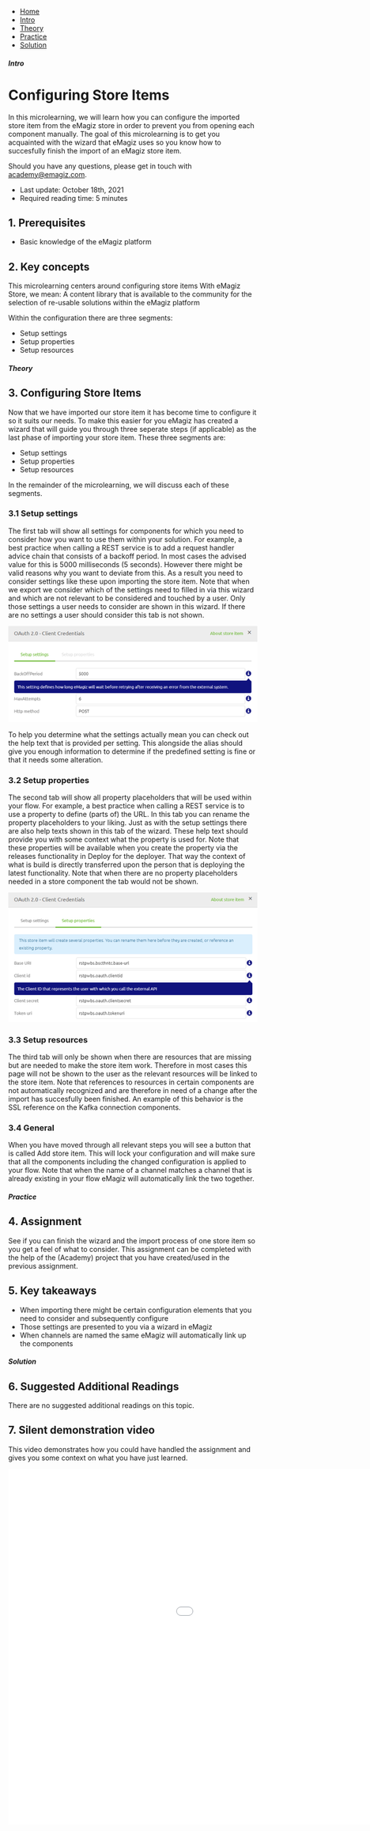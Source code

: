 <div class="ez-academy">
    <div class="ez-academy__body">
        <main class="micro-learning">
        <ul class="doc-nav">
            <li class="doc-nav__item"><a href="../../docs/microlearning/novice-emagiz-store-index" class="doc-nav__link">Home</a></li>
            <li class="doc-nav__item"><a href="#intro" class="doc-nav__link">Intro</a></li>
            <li class="doc-nav__item"><a href="#theory" class="doc-nav__link">Theory</a></li>
            <li class="doc-nav__item"><a href="#practice" class="doc-nav__link">Practice</a></li>
            <li class="doc-nav__item"><a href="#solution" class="doc-nav__link">Solution</a></li>
        </ul>

<div class="doc">

##### Intro

# Configuring Store Items

In this microlearning, we will learn how you can configure the imported store item from the eMagiz store in order to prevent you from opening each component manually. The goal of this microlearning is to get you acquainted with the wizard that eMagiz uses so you know how to succesfully finish the import of an eMagiz store item.

Should you have any questions, please get in touch with academy@emagiz.com.

- Last update: October 18th, 2021
- Required reading time: 5 minutes

## 1. Prerequisites
- Basic knowledge of the eMagiz platform

## 2. Key concepts
This microlearning centers around configuring store items
With eMagiz Store, we mean: A content library that is available to the community for the selection of re-usable solutions within the eMagiz platform

Within the configuration there are three segments:
- Setup settings
- Setup properties
- Setup resources

##### Theory

## 3. Configuring Store Items

Now that we have imported our store item it has become time to configure it so it suits our needs. To make this easier for you eMagiz has created a wizard that will guide you through three seperate steps (if applicable) as the last phase of importing your store item. These three segments are:
- Setup settings
- Setup properties
- Setup resources

In the remainder of the microlearning, we will discuss each of these segments.


### 3.1 Setup settings

The first tab will show all settings for components for which you need to consider how you want to use them within your solution. For example, a best practice when calling a REST service is to add a request handler advice chain that consists of a backoff period. In most cases the advised value for this is 5000 milliseconds (5 seconds). However there might be valid reasons why you want to deviate from this. As a result you need to consider settings like these upon importing the store item. Note that when we export we consider which of the settings need to filled in via this wizard and which are not relevant to be considered and touched by a user. Only those settings a user needs to consider are shown in this wizard. If there are no settings a user should consider this tab is not shown.

<p align="center"><img src="../../img/microlearning/novice-emagiz-store-configuring-store-items--setup-settings-wizard.png"></p>

To help you determine what the settings actually mean you can check out the help text that is provided per setting. This alongside the alias should give you enough information to determine if the predefined setting is fine or that it needs some alteration.

### 3.2 Setup properties

The second tab will show all property placeholders that will be used within your flow. For example, a best practice when calling a REST service is to use a property to define (parts of) the URL. In this tab you can rename the property placeholders to your liking. Just as with the setup settings there are also help texts shown in this tab of the wizard. These help text should provide you with some context what the property is used for. Note that these properties will be available when you create the property via the releases functionality in Deploy for the deployer. That way the context of what is build is directly transferred upon the person that is deploying the latest functionality. Note that when there are no property placeholders needed in a store component the tab would not be shown.

<p align="center"><img src="../../img/microlearning/novice-emagiz-store-configuring-store-items--setup-properties-wizard.png"></p>

### 3.3 Setup resources

The third tab will only be shown when there are resources that are missing but are needed to make the store item work. Therefore in most cases this page will not be shown to the user as the relevant resources will be linked to the store item. Note that references to resources in certain components are not automatically recognized and are therefore in need of a change after the import has succesfully been finished. An example of this behavior is the SSL reference on the Kafka connection components.

### 3.4 General

When you have moved through all relevant steps you will see a button that is called Add store item. This will lock your configuration and will make sure that all the components including the changed configuration is applied to your flow. Note that when the name of a channel matches a channel that is already existing in your flow eMagiz will automatically link the two together.

##### Practice

## 4. Assignment

See if you can finish the wizard and the import process of one store item so you get a feel of what to consider. This assignment can be completed with the help of the (Academy) project that you have created/used in the previous assignment.

## 5. Key takeaways

- When importing there might be certain configuration elements that you need to consider and subsequently configure
- Those settings are presented to you via a wizard in eMagiz
- When channels are named the same eMagiz will automatically link up the components

##### Solution

## 6. Suggested Additional Readings

There are no suggested additional readings on this topic.

## 7. Silent demonstration video

This video demonstrates how you could have handled the assignment and gives you some context on what you have just learned.

<iframe width="1280" height="720" src="../../vid/microlearning/novice-emagiz-store-configuring-store-items.mp4" frameborder="0" allow="accelerometer; autoplay; clipboard-write; encrypted-media; gyroscope; picture-in-picture" allowfullscreen></iframe>

</div>
</main>
</div>
</div>